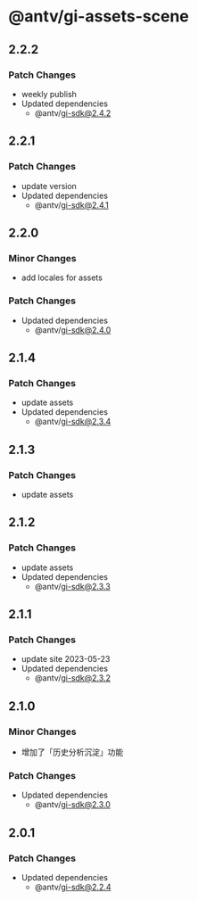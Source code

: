 # @antv/gi-assets-scene

## 2.2.2

### Patch Changes

- weekly publish
- Updated dependencies
  - @antv/gi-sdk@2.4.2

## 2.2.1

### Patch Changes

- update version
- Updated dependencies
  - @antv/gi-sdk@2.4.1

## 2.2.0

### Minor Changes

- add locales for assets

### Patch Changes

- Updated dependencies
  - @antv/gi-sdk@2.4.0

## 2.1.4

### Patch Changes

- update assets
- Updated dependencies
  - @antv/gi-sdk@2.3.4

## 2.1.3

### Patch Changes

- update assets

## 2.1.2

### Patch Changes

- update assets
- Updated dependencies
  - @antv/gi-sdk@2.3.3

## 2.1.1

### Patch Changes

- update site 2023-05-23
- Updated dependencies
  - @antv/gi-sdk@2.3.2

## 2.1.0

### Minor Changes

- 增加了「历史分析沉淀」功能

### Patch Changes

- Updated dependencies
  - @antv/gi-sdk@2.3.0

## 2.0.1

### Patch Changes

- Updated dependencies
  - @antv/gi-sdk@2.2.4
